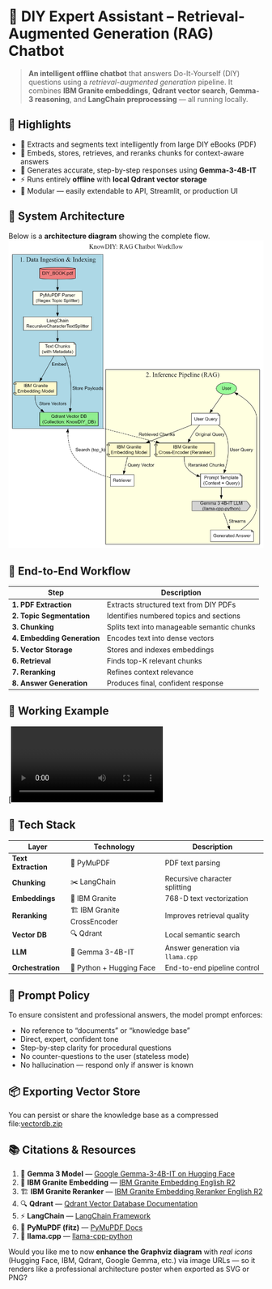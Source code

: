 # 🧰 DIY Expert Assistant – Retrieval-Augmented Generation (RAG) Chatbot

> **An intelligent offline chatbot** that answers Do-It-Yourself (DIY) questions using a *retrieval-augmented generation* pipeline.
> It combines **IBM Granite embeddings**, **Qdrant vector search**, **Gemma-3 reasoning**, and **LangChain preprocessing** — all running locally.

## 🚀 Highlights

* 📘 Extracts and segments text intelligently from large DIY eBooks (PDF)
* 🧠 Embeds, stores, retrieves, and reranks chunks for context-aware answers
* 🤖 Generates accurate, step-by-step responses using **Gemma-3-4B-IT**
* ⚡ Runs entirely **offline** with **local Qdrant vector storage**
* 🧩 Modular — easily extendable to API, Streamlit, or production UI

## 🧩 System Architecture

Below is a **architecture diagram** showing the complete flow.
![architecture](workflow.png)

## 🧠 End-to-End Workflow

| Step                        | Description                                 |
| --------------------------- | ------------------------------------------- | 
| **1. PDF Extraction**       | Extracts structured text from DIY PDFs      | 
| **2. Topic Segmentation**   | Identifies numbered topics and sections     |
| **3. Chunking**             | Splits text into manageable semantic chunks | 
| **4. Embedding Generation** | Encodes text into dense vectors             | 
| **5. Vector Storage**       | Stores and indexes embeddings               | 
| **6. Retrieval**            | Finds top-K relevant chunks                 |
| **7. Reranking**            | Refines context relevance                   | 
| **8. Answer Generation**    | Produces final, confident response          | 


## 🧪 Working Example
[![Watch Demo](./working_example.mp4)  

## 🧩 Tech Stack

| Layer               | Technology                   | Description                       |
| ------------------- | ---------------------------- | --------------------------------- |
| **Text Extraction** | 📘 PyMuPDF                   | PDF text parsing                  |
| **Chunking**        | ✂️ LangChain                 | Recursive character splitting     |
| **Embeddings**      | 🧩 IBM Granite               | 768-D text vectorization          |
| **Reranking**       | 🏗️ IBM Granite CrossEncoder | Improves retrieval quality        |
| **Vector DB**       | 🔍 Qdrant                    | Local semantic search             |
| **LLM**             | 🤖 Gemma 3-4B-IT             | Answer generation via `llama.cpp` |
| **Orchestration**   | 🧠 Python + Hugging Face     | End-to-end pipeline control       |


## 🧠 Prompt Policy

To ensure consistent and professional answers, the model prompt enforces:

* No reference to “documents” or “knowledge base”
* Direct, expert, confident tone
* Step-by-step clarity for procedural questions
* No counter-questions to the user (stateless mode)
* No hallucination — respond only if answer is known


## 📦 Exporting Vector Store

You can persist or share the knowledge base as a compressed file:[vectordb.zip](./vectordb.zip)

## 📚 Citations & Resources

1. 🧠 **Gemma 3 Model** — [Google Gemma-3-4B-IT on Hugging Face](https://huggingface.co/google/gemma-3-4b-it)
2. 🧩 **IBM Granite Embedding** — [IBM Granite Embedding English R2](https://huggingface.co/ibm-granite/granite-embedding-english-r2)
3. 🏗️ **IBM Granite Reranker** — [IBM Granite Embedding Reranker English R2](https://huggingface.co/ibm-granite/granite-embedding-reranker-english-r2)
4. 🔍 **Qdrant** — [Qdrant Vector Database Documentation](https://qdrant.tech/documentation/)
5. ⚡ **LangChain** — [LangChain Framework](https://www.langchain.com/)
6. 📘 **PyMuPDF (fitz)** — [PyMuPDF Docs](https://pymupdf.readthedocs.io/en/latest/)
7. 🐍 **llama.cpp** — [llama-cpp-python](https://github.com/abetlen/llama-cpp-python)


Would you like me to now **enhance the Graphviz diagram** with *real icons* (Hugging Face, IBM, Qdrant, Google Gemma, etc.) via image URLs — so it renders like a professional architecture poster when exported as SVG or PNG?
